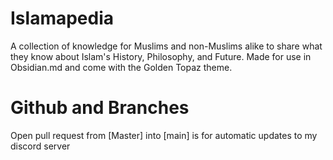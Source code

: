 # Islamapedia
 A collection of knowledge for Muslims and non-Muslims alike to share what they know about Islam's History, Philosophy, and Future. Made for use in Obsidian.md and come with the Golden Topaz theme. 

# Github and Branches
Open pull request from [Master] into [main] is for automatic updates to my discord server 
